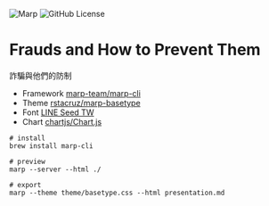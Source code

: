 ![Marp](https://img.shields.io/badge/marp--cli-4.2.3-0288d1?style=for-the-badge&logo=data:image/png;base64,iVBORw0KGgoAAAANSUhEUgAAAA4AAAAOCAYAAAAfSC3RAAAAUUlEQVQokWNgGD6AqePif3Sx9B2PMcQwNKFrTN/x+D9ejTBNyBphmnBqRNYE04isCatGdE1MHRf/o2vC0IhNE1PaXPwacWnCqxGfJoI2Dn4AAN0ZrMM1VUFvAAAAAElFTkSuQmCC) ![GitHub License](https://img.shields.io/github/license/iunn-sh/frauds-and-how-to-prevent-them?style=for-the-badge)

# Frauds and How to Prevent Them

詐騙與他們的防制

* Framework [marp-team/marp-cli](https://github.com/marp-team/marp-cli)
* Theme [rstacruz/marp-basetype](https://github.com/rstacruz/marp-basetype)
* Font [LINE Seed TW](https://font.emtech.cc/fonts/LINESeedTW)
* Chart [chartjs/Chart.js](https://github.com/chartjs/Chart.js)

```
# install
brew install marp-cli

# preview
marp --server --html ./

# export
marp --theme theme/basetype.css --html presentation.md
```
